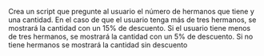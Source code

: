 Crea un script que pregunte al usuario el número de hermanos que tiene y una cantidad. En el caso de que el usuario tenga más de tres hermanos, se mostrará la cantidad con un 15% de descuento. Si el usuario tiene menos de tres hermanos, se mostrará la cantidad con un 5% de descuento. Si no tiene hermanos se mostrará la cantidad sin descuento